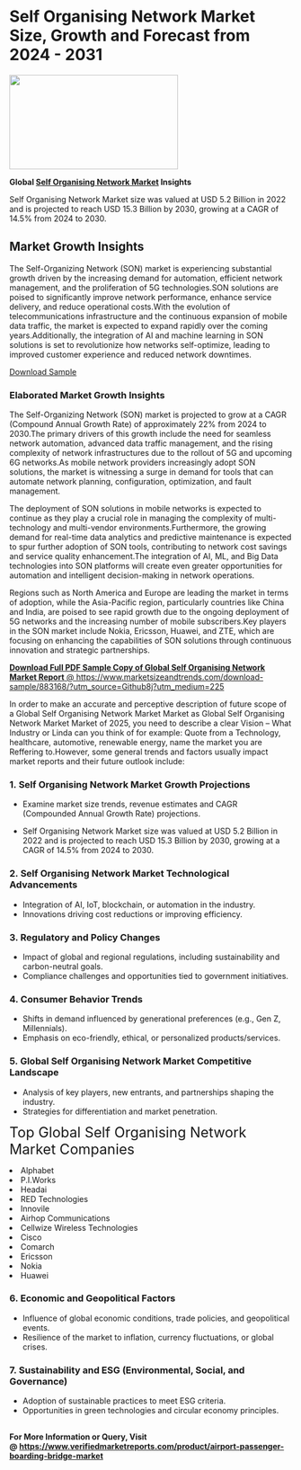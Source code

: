 <H1>Self Organising Network Market Size, Growth and Forecast from 2024 - 2031</H1><img class="aligncenter size-medium wp-image-584254" src="https://thirdeyenews.in/wp-content/uploads/2024/09/Global-Market-Research-300x168.jpeg" alt="" width="300" height="168" /><p><strong>Global&nbsp;<a href="https://www.marketsizeandtrends.com/download-sample/883168/?utm_source=Github8j?utm_medium=225">Self Organising Network Market</a> Insights</strong></p><p>Self Organising Network Market size was valued at USD 5.2 Billion in 2022 and is projected to reach USD 15.3 Billion by 2030, growing at a CAGR of 14.5% from 2024 to 2030.</p><p><!DOCTYPE html> <html lang="en"> <head> <meta charset="UTF-8"> <meta name="viewport" content="width=device-width, initial-scale=1.0"> <title>Self-Organizing Network Market Growth Insights</title> </head> <body> <h2>Market Growth Insights</h2> <p>The Self-Organizing Network (SON) market is experiencing substantial growth driven by the increasing demand for automation, efficient network management, and the proliferation of 5G technologies.SON solutions are poised to significantly improve network performance, enhance service delivery, and reduce operational costs.With the evolution of telecommunications infrastructure and the continuous expansion of mobile data traffic, the market is expected to expand rapidly over the coming years.Additionally, the integration of AI and machine learning in SON solutions is set to revolutionize how networks self-optimize, leading to improved customer experience and reduced network downtimes.</p> <p><a href="#">Download Sample</a></p> <h3>Elaborated Market Growth Insights</h3> <p>The Self-Organizing Network (SON) market is projected to grow at a CAGR (Compound Annual Growth Rate) of approximately 22% from 2024 to 2030.The primary drivers of this growth include the need for seamless network automation, advanced data traffic management, and the rising complexity of network infrastructures due to the rollout of 5G and upcoming 6G networks.As mobile network providers increasingly adopt SON solutions, the market is witnessing a surge in demand for tools that can automate network planning, configuration, optimization, and fault management.</p> <p>The deployment of SON solutions in mobile networks is expected to continue as they play a crucial role in managing the complexity of multi-technology and multi-vendor environments.Furthermore, the growing demand for real-time data analytics and predictive maintenance is expected to spur further adoption of SON tools, contributing to network cost savings and service quality enhancement.The integration of AI, ML, and Big Data technologies into SON platforms will create even greater opportunities for automation and intelligent decision-making in network operations.</p> <p>Regions such as North America and Europe are leading the market in terms of adoption, while the Asia-Pacific region, particularly countries like China and India, are poised to see rapid growth due to the ongoing deployment of 5G networks and the increasing number of mobile subscribers.Key players in the SON market include Nokia, Ericsson, Huawei, and ZTE, which are focusing on enhancing the capabilities of SON solutions through continuous innovation and strategic partnerships.</p> <p><a href="#"></p><p><span class=""><strong>Download Full PDF Sample Copy of Global Self Organising Network Market Report</strong> @ <a href="https://www.marketsizeandtrends.com/download-sample/883168/?utm_source=Github8j?utm_medium=225" target="_blank">https://www.marketsizeandtrends.com/download-sample/883168/?utm_source=Github8j?utm_medium=225</a></span></p><p>In order to make an accurate and perceptive description of future scope of a Global&nbsp;Self Organising Network Market Market as Global&nbsp;Self Organising Network Market Market of 2025, you need to describe a clear Vision &ndash; What Industry or Linda can you think of for example: Quote from a Technology, healthcare, automotive, renewable energy, name the market you are Reffering to.However, some general trends and factors usually impact market reports and their future outlook include:</p><h3>1.&nbsp;<strong>Self Organising Network Market Growth Projections</strong></h3><ul><li>Examine market size trends, revenue estimates and CAGR (Compounded Annual Growth Rate) projections.</li><li><p>Self Organising Network Market size was valued at USD 5.2 Billion in 2022 and is projected to reach USD 15.3 Billion by 2030, growing at a CAGR of 14.5% from 2024 to 2030.</p></li></ul><h3>2.&nbsp;<strong>Self Organising Network Market Technological Advancements</strong></h3><ul><li>Integration of AI, IoT, blockchain, or automation in the industry.</li><li>Innovations driving cost reductions or improving efficiency.</li></ul><h3>3.&nbsp;<strong>Regulatory and Policy Changes</strong></h3><ul><li>Impact of global and regional regulations, including sustainability and carbon-neutral goals.</li><li>Compliance challenges and opportunities tied to government initiatives.</li></ul><h3>4.&nbsp;<strong>Consumer Behavior Trends</strong></h3><ul><li>Shifts in demand influenced by generational preferences (e.g., Gen Z, Millennials).</li><li>Emphasis on eco-friendly, ethical, or personalized products/services.</li></ul><h3>5.&nbsp;<strong>Global Self Organising Network Market Competitive Landscape</strong></h3><ul><li>Analysis of key players, new entrants, and partnerships shaping the industry.</li><li>Strategies for differentiation and market penetration.</li></ul><p data-pm-slice="1 1 []"><span style="color: inherit; font-family: inherit; font-size: 25px;">Top Global Self Organising Network Market Companies</span></p><div class="" data-test-id=""><p><li>Alphabet</li><li> P.I.Works</li><li> Headai</li><li> RED Technologies</li><li> Innovile</li><li> Airhop Communications</li><li> Cellwize Wireless Technologies</li><li> Cisco</li><li> Comarch</li><li> Ericsson</li><li> Nokia</li><li> Huawei</li></p></div><h3>6.&nbsp;<strong>Economic and Geopolitical Factors</strong></h3><ul><li>Influence of global economic conditions, trade policies, and geopolitical events.</li><li>Resilience of the market to inflation, currency fluctuations, or global crises.</li></ul><h3>7.&nbsp;<strong>Sustainability and ESG (Environmental, Social, and Governance)</strong></h3><ul><li>Adoption of sustainable practices to meet ESG criteria.</li><li>Opportunities in green technologies and circular economy principles.</li></ul><h2><strong style="font-size: 14px;">For More Information or Query, Visit @&nbsp;</strong><a style="background-color: #ffffff; font-size: 14px;" href="https://www.marketsizeandtrends.com/report/self-organising-network-market/" target="_blank">https://www.verifiedmarketreports.com/product/airport-passenger-boarding-bridge-market</a></h2>